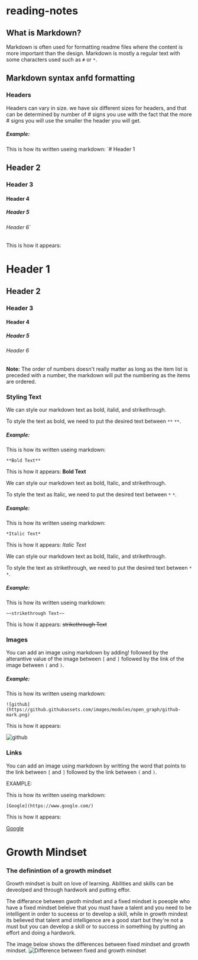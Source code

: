 # reading-notes

## What is Markdown?
Markdown is often used for formatting readme files where the content is more important than the design. Markdown is mostly a regular text with some characters used such as `#` or `*`.


## Markdown syntax anfd formatting

### Headers 
Headers can vary in size. we have six different sizes for headers, and that can be determined by number of # signs you use with the fact that the more # signs you will use the smaller the header you will get.

##### Example:

This is how its written useing markdown:
`# Header 1
## Header 2
### Header 3
#### Header 4
##### Header 5
###### Header 6`

This is how it appears:
# Header 1
## Header 2
### Header 3
#### Header 4
##### Header 5
###### Header 6

**Note:** The order of numbers doesn't really matter as long as the item list is preceded with a number, the markdown will put the numbering as the items are ordered.


### Styling Text
We can style our markdown text as bold, italid, and strikethrough. 

To style the text as bold, we need to put the desired text between `**` `**`.

##### Example:
This is how its written useing markdown:
```
**Bold Text**
```
This is how it appears:
**Bold Text**


We can style our markdown text as bold, Italic, and strikethrough. 

To style the text as Italic, we need to put the desired text between `*` `*`.

##### Example:
This is how its written useing markdown:
```
*Italic Text*
```
This is how it appears:
*Italic Text*


We can style our markdown text as bold, Italic, and strikethrough. 

To style the text as strikethrough, we need to put the desired text between `*` `*`.

##### Example:
This is how its written useing markdown:
```
~~strikethrough Text~~
```
This is how it appears:
~~strikethrough Text~~


### Images
You can add an image using markdown by adding! followed by the alterantive value of the image between `[` and `]` followed by the link of the image between `(` and `)`.

##### Example:

This is how its written useing markdown:
```
![github](https://github.githubassets.com/images/modules/open_graph/github-mark.png)
```

This is how it appears:

![github](https://github.githubassets.com/images/modules/open_graph/github-mark.png)


### Links

You can add an image using markdown by writting the word that points to the link between `[` and `]` followed by the link between `(` and `)`.

EXAMPLE:

This is how its written useing markdown:

```
[Google](https://www.google.com/)
```
This is how it appears:

[Google](https://www.google.com/)




# Growth Mindset

### The definintion of a growth mindset

Growth mindset is built on love of learning. Abilities and skills can be deveolped and through hardwork and putting effor.

The differance between gwoth mindset and a fixed mindset is poeople who have a fixed mindset beleive that you must have a talent and you need to be intelligent in order to suceess or to develop a skill, while in growth mindest its believed that talent amd intelligence are a good start but they're not a must but you can develop a skill or to success in something by putting an effort and doing a hardwork.

The image below shows the differences between fixed mindset and growth mindset.
![Difference between fixed and growth mindset](https://3kllhk1ibq34qk6sp3bhtox1-wpengine.netdna-ssl.com/wp-content/uploads/NewGrowthMindset2.png)

